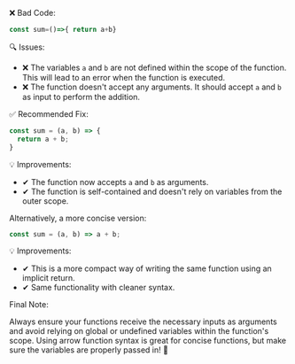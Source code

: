 ❌ Bad Code:
```javascript
const sum=()=>{ return a+b}
```

🔍 Issues:
*   ❌ The variables `a` and `b` are not defined within the scope of the function. This will lead to an error when the function is executed.
*   ❌ The function doesn't accept any arguments. It should accept `a` and `b` as input to perform the addition.

✅ Recommended Fix:

```javascript
const sum = (a, b) => {
  return a + b;
}
```

💡 Improvements:

*   ✔ The function now accepts `a` and `b` as arguments.
*   ✔ The function is self-contained and doesn't rely on variables from the outer scope.

Alternatively, a more concise version:

```javascript
const sum = (a, b) => a + b;
```

💡 Improvements:

*   ✔ This is a more compact way of writing the same function using an implicit return.
*   ✔  Same functionality with cleaner syntax.

Final Note:

Always ensure your functions receive the necessary inputs as arguments and avoid relying on global or undefined variables within the function's scope. Using arrow function syntax is great for concise functions, but make sure the variables are properly passed in! 🚀
